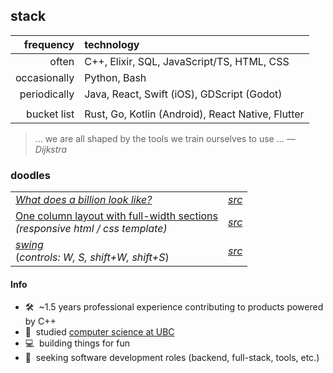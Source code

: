 ## stack

|frequency|technology|
|-:|:-|
|often|C++, Elixir, SQL, JavaScript/TS, HTML, CSS|
|occasionally|Python, Bash|
|periodically|Java, React, Swift (iOS), GDScript (Godot)|
|||
|bucket list|Rust, Go, Kotlin (Android), React Native, Flutter|

> ... we are all shaped by the tools we train ourselves to use ... _― Dijkstra_

### doodles

|||
|-|-|
| [_What does a billion look like?_](https://pseigo.github.io/what-does-a-billion-look-like/) | _[src](https://github.com/pseigo/what-does-a-billion-look-like)_ |
| [One column layout with full-width sections](https://pseigo.github.io/html-one-column-full-width-sections/) <br> _(responsive html&nbsp;/&nbsp;css template)_ | _[src](https://github.com/pseigo/html-one-column-full-width-sections)_ |
| [_swing_](https://peytonseigo.ca/projects/swing/) <br> (_controls: W, S, shift+W, shift+S_) | _[src](https://peytonseigo.ca/projects/swing/src/main.js)_ |

#### Info

- 🛠️&nbsp; ~1.5 years professional experience contributing to products powered by C++
- 📜&nbsp; studied [computer science at UBC](https://www.cs.ubc.ca/about-our-department)
- 💻&nbsp; building things for fun
- 💼&nbsp; seeking software development roles (backend, full-stack, tools, etc.)
